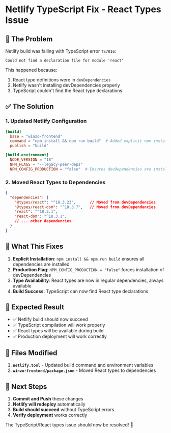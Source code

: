 # Netlify TypeScript Fix - React Types Issue

## 🚨 **The Problem**

Netlify build was failing with TypeScript error `TS7016`:
```
Could not find a declaration file for module 'react'
```

This happened because:
1. React type definitions were in `devDependencies`
2. Netlify wasn't installing devDependencies properly
3. TypeScript couldn't find the React type declarations

## ✅ **The Solution**

### 1. **Updated Netlify Configuration**
```toml
[build]
  base = "winzo-frontend"
  command = "npm install && npm run build"  # Added explicit npm install
  publish = "build"

[build.environment]
  NODE_VERSION = "18"
  NPM_FLAGS = "--legacy-peer-deps"
  NPM_CONFIG_PRODUCTION = "false"  # Ensures devDependencies are installed
```

### 2. **Moved React Types to Dependencies**
```json
{
  "dependencies": {
    "@types/react": "^18.3.23",      // Moved from devDependencies
    "@types/react-dom": "^18.3.7",   // Moved from devDependencies
    "react": "^18.3.1",
    "react-dom": "^18.3.1",
    // ... other dependencies
  }
}
```

## 🔧 **What This Fixes**

1. **Explicit Installation**: `npm install && npm run build` ensures all dependencies are installed
2. **Production Flag**: `NPM_CONFIG_PRODUCTION = "false"` forces installation of devDependencies
3. **Type Availability**: React types are now in regular dependencies, always available
4. **Build Success**: TypeScript can now find React type declarations

## 🚀 **Expected Result**

- ✅ Netlify build should now succeed
- ✅ TypeScript compilation will work properly
- ✅ React types will be available during build
- ✅ Production deployment will work correctly

## 📝 **Files Modified**

1. **`netlify.toml`** - Updated build command and environment variables
2. **`winzo-frontend/package.json`** - Moved React types to dependencies

## 🎯 **Next Steps**

1. **Commit and Push** these changes
2. **Netlify will redeploy** automatically
3. **Build should succeed** without TypeScript errors
4. **Verify deployment** works correctly

The TypeScript/React types issue should now be resolved! 🎉 